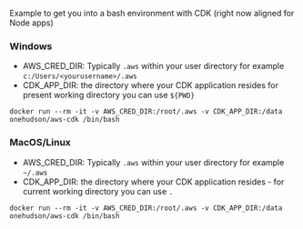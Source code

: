 Example to get you into a bash environment with CDK (right now aligned for Node apps)

### Windows
- AWS_CRED_DIR: Typically `.aws` within your user directory for example `c:/Users/<yourusername>/.aws`
- CDK_APP_DIR: the directory where your CDK application resides for present working directory you can use `${PWD}`

`docker run --rm -it -v AWS_CRED_DIR:/root/.aws -v CDK_APP_DIR:/data onehudson/aws-cdk /bin/bash`

### MacOS/Linux

- AWS_CRED_DIR: Typically `.aws` within your user directory for example `~/.aws`
- CDK_APP_DIR: the directory where your CDK application resides - for current working directory you can use `.`

`docker run --rm -it -v AWS_CRED_DIR:/root/.aws -v CDK_APP_DIR:/data onehudson/aws-cdk /bin/bash`

